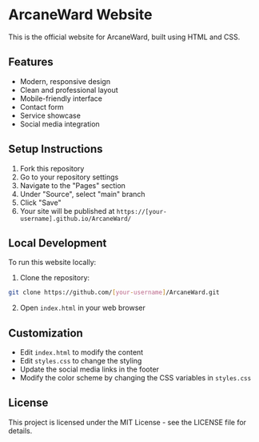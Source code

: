 # ArcaneWard Website

This is the official website for ArcaneWard, built using HTML and CSS.

## Features

- Modern, responsive design
- Clean and professional layout
- Mobile-friendly interface
- Contact form
- Service showcase
- Social media integration

## Setup Instructions

1. Fork this repository
2. Go to your repository settings
3. Navigate to the "Pages" section
4. Under "Source", select "main" branch
5. Click "Save"
6. Your site will be published at `https://[your-username].github.io/ArcaneWard/`

## Local Development

To run this website locally:

1. Clone the repository:
```bash
git clone https://github.com/[your-username]/ArcaneWard.git
```

2. Open `index.html` in your web browser

## Customization

- Edit `index.html` to modify the content
- Edit `styles.css` to change the styling
- Update the social media links in the footer
- Modify the color scheme by changing the CSS variables in `styles.css`

## License

This project is licensed under the MIT License - see the LICENSE file for details. 